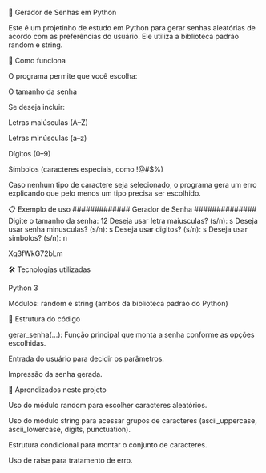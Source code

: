 🔑 Gerador de Senhas em Python

Este é um projetinho de estudo em Python para gerar senhas aleatórias de acordo com as preferências do usuário.
Ele utiliza a biblioteca padrão random e string.


🚀 Como funciona

O programa permite que você escolha:

O tamanho da senha

Se deseja incluir:

Letras maiúsculas (A–Z)

Letras minúsculas (a–z)

Dígitos (0–9)

Símbolos (caracteres especiais, como !@#$%)

Caso nenhum tipo de caractere seja selecionado, o programa gera um erro explicando que pelo menos um tipo precisa ser escolhido.


📋 Exemplo de uso
############# Gerador de Senha ##############
Digite o tamanho da senha: 12
Deseja usar letra maiusculas? (s/n): s
Deseja usar senha minusculas? (s/n): s
Deseja usar digitos?  (s/n): s
Deseja usar simbolos? (s/n): n

Xq3fWkG72bLm


🛠️ Tecnologias utilizadas

Python 3

Módulos: random e string (ambos da biblioteca padrão do Python)


📂 Estrutura do código

gerar_senha(...): Função principal que monta a senha conforme as opções escolhidas.

Entrada do usuário para decidir os parâmetros.

Impressão da senha gerada.


📌 Aprendizados neste projeto

Uso do módulo random para escolher caracteres aleatórios.

Uso do módulo string para acessar grupos de caracteres (ascii_uppercase, ascii_lowercase, digits, punctuation).

Estrutura condicional para montar o conjunto de caracteres.

Uso de raise para tratamento de erro.